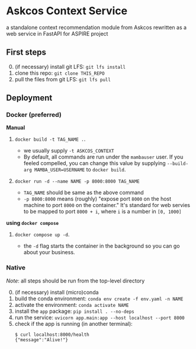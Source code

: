 # Askcos Context Service
a standalone context recommendation module from Askcos rewritten as a web service in FastAPI for ASPIRE project

## First steps
0. (if necessary) install git LFS: `git lfs install`
1. clone this repo: `git clone THIS_REPO`
2. pull the files from git LFS: `git lfs pull`

## Deployment

### Docker (preferred)

**Manual**
1. `docker build -t TAG_NAME .`.

    - we usually supply `-t ASKCOS_CONTEXT`
    - By default, all commands are run under the `mambauser` user. If you feeled compelled, you can change this value by supplying `--build-arg MAMBA_USER=USERNAME` to `docker build`.

1. `docker run -d --name NAME -p 8000:8000 TAG_NAME`

    - `TAG_NAME` should be same as the above command
    - `-p 8000:8000` means (roughly) "expose port `8000` on the host machine to port `8000` on the container." It's standard for web servies to be mapped to port `8000 + i`, where `i` is a number in `[0, 1000]`

**using `docker compose`**
1. `docker compose up -d`.

    - the `-d` flag starts the container in the background so you can go about your business.

### Native
_Note_: all steps should be run from the top-level directory

0. (if necessary) install (micro)conda
1. build the conda environment: `conda env create -f env.yaml -n NAME`
1. activate the environment: `conda activate NAME`
1. install the `app` package: `pip install . --no-deps`
1. run the service: `uvicorn app.main:app --host localhost --port 8000`
1. check if the app is running (in another terminal):
    ```
    $ curl localhost:8000/health
    {"message":"Alive!"}
    ```